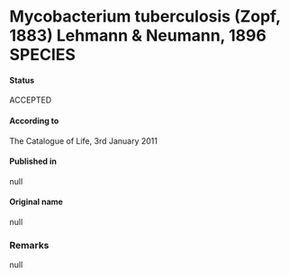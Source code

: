 # Mycobacterium tuberculosis (Zopf, 1883) Lehmann & Neumann, 1896 SPECIES

#### Status
ACCEPTED

#### According to
The Catalogue of Life, 3rd January 2011

#### Published in
null

#### Original name
null

### Remarks
null